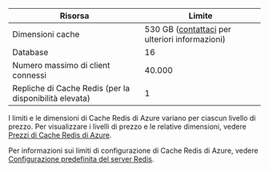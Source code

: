 | Risorsa | Limite |
|---------------------------------------------|----------------------------------------|
| Dimensioni cache | 530 GB ([contattaci](mailto:wapteams@microsoft.com?subject=Redis%20Cache%20quota%20increase) per ulteriori informazioni) |
| Database | 16 |
| Numero massimo di client connessi | 40\.000 |
| Repliche di Cache Redis (per la disponibilità elevata) | 1 |

I limiti e le dimensioni di Cache Redis di Azure variano per ciascun livello di prezzo. Per visualizzare i livelli di prezzo e le relative dimensioni, vedere [Prezzi di Cache Redis di Azure](http://azure.microsoft.com/pricing/details/cache/).

Per informazioni sui limiti di configurazione di Cache Redis di Azure, vedere [Configurazione predefinita del server Redis](redis-cache/cache-configure.md#default-redis-server-configuration).

<!---HONumber=Oct15_HO3-->